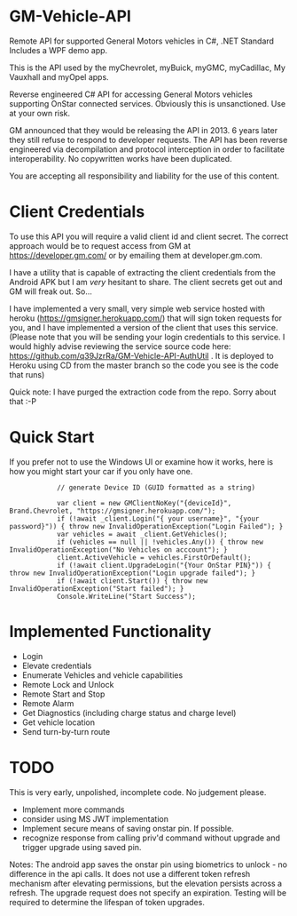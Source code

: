 # GM-Vehicle-API
Remote API for supported General Motors vehicles in C#, .NET Standard
Includes a WPF demo app.

This is the API used by the myChevrolet, myBuick, myGMC, myCadillac, My Vauxhall and myOpel apps.

Reverse engineered C# API for accessing General Motors vehicles supporting OnStar connected services.
Obviously this is unsanctioned. Use at your own risk.

GM announced that they would be releasing the API in 2013. 6 years later they still refuse to respond to developer requests.
The API has been reverse engineered via decompilation and protocol interception in order to facilitate interoperability. No copywritten works have been duplicated.

You are accepting all responsibility and liability for the use of this content.

# Client Credentials
To use this API you will require a valid client id and client secret. The correct approach would be to request access from GM at https://developer.gm.com/ or by emailing them at developer.gm.com.

I have a utility that is capable of extracting the client credentials from the Android APK but I am _very_ hesitant to share. The client secrets get out and GM will freak out. So...

I have implemented a very small, very simple web service hosted with heroku (https://gmsigner.herokuapp.com/) that will sign token requests for you,
and I have implemented a version of the client that uses this service.
(Please note that you will be sending your login credentials to this service. I would highly advise reviewing the service source code here: https://github.com/q39JzrRa/GM-Vehicle-API-AuthUtil . It is deployed to Heroku using CD from the master branch so the code you see is the code that runs)

Quick note: I have purged the extraction code from the repo. Sorry about that :-P


# Quick Start
If you prefer not to use the Windows UI or examine how it works, here is how you might start your car if you only have one.

```
            // generate Device ID (GUID formatted as a string)

            var client = new GMClientNoKey("{deviceId}", Brand.Chevrolet, "https://gmsigner.herokuapp.com/");
            if (!await _client.Login("{ your username}", "{your password}")) { throw new InvalidOperationException("Login Failed"); }
            var vehicles = await _client.GetVehicles();
            if (vehicles == null || !vehicles.Any()) { throw new InvalidOperationException("No Vehicles on acccount"); }
            client.ActiveVehicle = vehicles.FirstOrDefault();
            if (!await client.UpgradeLogin("{Your OnStar PIN}")) { throw new InvalidOperationException("Login upgrade failed"); }
            if (!await client.Start()) { throw new InvalidOperationException("Start failed"); }
            Console.WriteLine("Start Success");
```


# Implemented Functionality
* Login
* Elevate credentials
* Enumerate Vehicles and vehicle capabilities
* Remote Lock and Unlock
* Remote Start and Stop
* Remote Alarm
* Get Diagnostics (including charge status and charge level)
* Get vehicle location
* Send turn-by-turn route


# TODO
This is very early, unpolished, incomplete code. No judgement please.

* Implement more commands
* consider using MS JWT implementation
* Implement secure means of saving onstar pin. If possible.
* recognize response from calling priv'd command without upgrade and trigger upgrade using saved pin.

Notes: The android app saves the onstar pin using biometrics to unlock - no difference in the api calls. It does not use a different token refresh mechanism after elevating permissions, but the elevation persists across a refresh. The upgrade request does not specify an expiration. Testing will be required to determine the lifespan of token upgrades.

